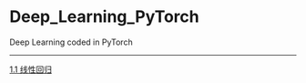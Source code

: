 # Deep_Learning_PyTorch
Deep Learning coded in PyTorch

-------

[1.1 线性回归](https://blog.csdn.net/FairyTale__/article/details/104186136)